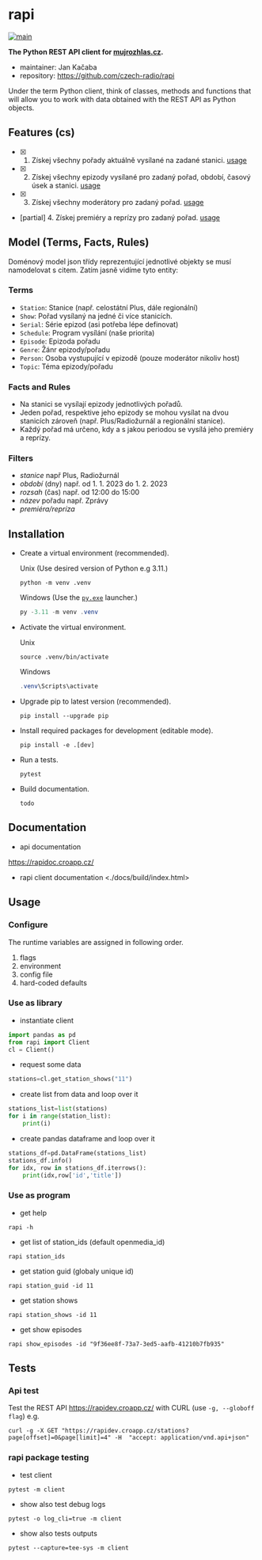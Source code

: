 # rapi

[![main](https://github.com/czech-radio/rapi/actions/workflows/main.yml/badge.svg?branch=main)](https://github.com/czech-radio/rapi/actions/workflows/main.yml)

**The Python REST API client for [mujrozhlas.cz](https://rapidoc.croapp.cz/).**

- maintainer: Jan Kačaba
- repository: <https://github.com/czech-radio/rapi>

Under the term Python client, think of classes, methods and functions that will allow you to work with data obtained with the REST API
as Python objects.

## Features (cs)

- [x] 1. Získej všechny pořady aktuálně vysílané na zadané stanici. [usage](./docs/build/notebooks/station_shows.html)
- [x] 2. Získej všechny epizody vysílané pro zadaný pořad, období, časový úsek a stanici. [usage](./docs/build/notebooks/show_episodes.html)
- [x] 3. Získej všechny moderátory pro zadaný pořad. [usage](./docs/build/notebooks/moderators.html)
- [partial] 4. Získej premiéry a reprízy pro zadaný pořad. [usage](./docs/build/notebooks/show_schedules.html)

## Model (Terms, Facts, Rules)

Doménový model json třídy reprezentující jednotlivé objekty se musí namodelovat s citem.
Zatím jasně vidíme tyto entity:

### Terms

- `Station`: Stanice (např. celostátní Plus, dále regionální)
- `Show`: Pořad vysílaný na jedné či více stanicích.
- `Serial`: Série epizod (asi potřeba lépe definovat)
- `Schedule`: Program vysílání (naše priorita)
- `Episode`: Epizoda pořadu
- `Genre`: Žánr epizody/pořadu
- `Person`: Osoba vystupující v epizodě (pouze moderátor nikoliv host)
- `Topic`: Téma epizody/pořadu

### Facts and Rules

- Na stanici se vysílají epizody jednotlivých pořadů.
- Jeden pořad, respektive jeho epizody se mohou vysílat na dvou stanicích zároveň (např. Plus/Radiožurnál a regionální stanice).
- Každý pořad má určeno, kdy a s jakou periodou se vysílá jeho premiéry a reprízy.

### Filters

- *stanice* např Plus, Radiožurnál
- *období* (dny) např. od 1. 1. 2023 do 1. 2. 2023 
- *rozsah* (čas) např. od 12:00 do 15:00 
- *název* pořadu např. Zprávy
- *premiéra/repríza*

## Installation

- Create a virtual environment (recommended).
  
	Unix (Use desired version of Python e.g 3.11.)
  
	```shell
	python -m venv .venv
  ```
  Windows (Use the [`py.exe`](https://docs.python.org/3/using/windows.html) launcher.)
  
	```powershell
	py -3.11 -m venv .venv
  ```
 
- Activate the virtual environment.
  
	Unix
  
	```shell
	source .venv/bin/activate
  ````
  Windows
  
	```powershell
	.venv\Scripts\activate
  ```
 
- Upgrade pip to latest version (recommended).

	```shell
	pip install --upgrade pip
	```

- Install required packages for development (editable mode).
	
	```shell
	pip install -e .[dev]
	```
- Run a tests.
    
	```shell
	pytest
	```

- Build documentation.
	
	```shell
	todo
	```
## Documentation

- api documentation 

<https://rapidoc.croapp.cz/>

- rapi client documentation
<./docs/build/index.html>

## Usage

### Configure
 
The runtime variables are assigned in following order.
 
1. flags
2. environment
3. config file
4. hard-coded defaults


### Use as library

- instantiate client
```python
import pandas as pd
from rapi import Client
cl = Client()
```

- request some data
```python
stations=cl.get_station_shows("11")
```

- create list from data and loop over it
```python
stations_list=list(stations)
for i in range(station_list):
    print(i)
```

- create pandas dataframe and loop over it
```python
stations_df=pd.DataFrame(stations_list)
stations_df.info()
for idx, row in stations_df.iterrows():
    print(idx,row['id','title'])

```

### Use as program
- get help
```shell
rapi -h
```

- get list of station_ids (default openmedia_id)
```shell
rapi station_ids
```

- get station guid (globaly unique id)
```shell
rapi station_guid -id 11
```

- get station shows 
```shell
rapi station_shows -id 11
```

- get show episodes
```shell
rapi show_episodes -id "9f36ee8f-73a7-3ed5-aafb-41210b7fb935"
```


## Tests
### Api test
Test the REST API <https://rapidev.croapp.cz/> with CURL (use `-g, --globoff flag`) e.g.

```shell
curl -g -X GET "https://rapidev.croapp.cz/stations?page[offset]=0&page[limit]=4" -H  "accept: application/vnd.api+json"
```

### rapi package testing

- test client

```shell
pytest -m client 
```

- show also test debug logs

```shell
pytest -o log_cli=true -m client 
```

- show also tests outputs

```shell
pytest --capture=tee-sys -m client 
```



